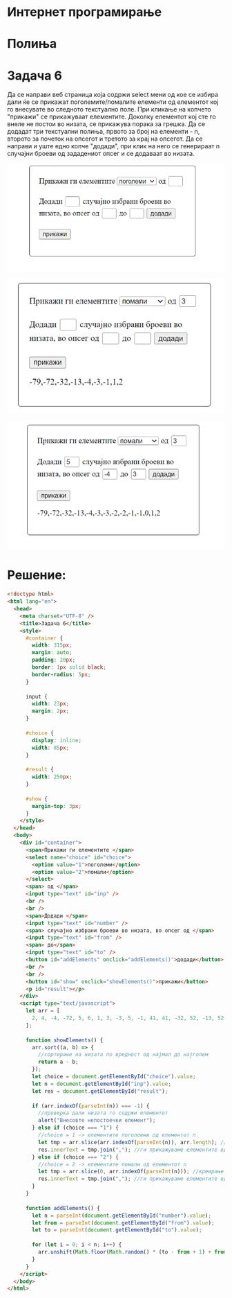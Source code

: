 # Интернет програмирање

# Полиња

# Задача 6

Да се направи веб страница која содржи select мени од кое се избира дали ќе се
прикажат поголемите/помалите елементи од елементот кој го внесувате во следното текстуално поле.
При кликање на копчето "прикажи" се прикажуваат елементите.
Доколку елементот кој сте го внеле не постои во низата, се прикажува порака за грешка.
Да се додадат три текстуални полиња, првото за број на елементи - n, второто за почеток на опсегот и третото за крај
на опсегот. Да се направи и уште едно копче "додади", при клик на него се генерираат n случајни броеви од зададениот
опсег и се додаваат во низата.

![IMAGE](images/screenshot_4.png)

![IMAGE](images/screenshot_5.png)

![IMAGE](images/screenshot_6.png)

# Решение:

```html
<!doctype html>
<html lang="en">
  <head>
    <meta charset="UTF-8" />
    <title>Задача 6</title>
    <style>
      #container {
        width: 315px;
        margin: auto;
        padding: 20px;
        border: 1px solid black;
        border-radius: 5px;
      }

      input {
        width: 23px;
        margin: 2px;
      }

      #choice {
        display: inline;
        width: 85px;
      }

      #result {
        width: 250px;
      }

      #show {
        margin-top: 3px;
      }
    </style>
  </head>
  <body>
    <div id="container">
      <span>Прикажи ги елементите </span>
      <select name="choice" id="choice">
        <option value="1">поголеми</option>
        <option value="2">помали</option>
      </select>
      <span> од </span>
      <input type="text" id="inp" />
      <br />
      <br />
      <span>Додади </span>
      <input type="text" id="number" />
      <span> случајно избрани броеви во низата, во опсег од </span>
      <input type="text" id="from" />
      <span> до</span>
      <input type="text" id="to" />
      <button id="addElements" onclick="addElements()">додади</button>
      <br />
      <br />
      <button id="show" onclick="showElements()">прикажи</button>
      <p id="result"></p>
    </div>
    <script type="text/javascript">
      let arr = [
        2, 4, -4, -72, 5, 6, 1, 3, -3, 5, -1, 41, 41, -32, 52, -13, 52, 102, -79,
      ];

      function showElements() {
        arr.sort((a, b) => {
          //сортирање на низата по вредност од најмал до најголем
          return a - b;
        });
        let choice = document.getElementById("choice").value;
        let n = document.getElementById("inp").value;
        let res = document.getElementById("result");

        if (arr.indexOf(parseInt(n)) === -1) {
          //проверка дали низата го содржи елементот
          alert("Внесовте непостоечки елемент");
        } else if (choice === "1") {
          //choice = 1 -> елементите поголоеми од елементот n
          let tmp = arr.slice(arr.indexOf(parseInt(n)), arr.length); //креирање на низа tmp во која ги зачувуваме елементите од n до крајот од низата
          res.innerText = tmp.join(","); //ги прикажуваме елементите од низата tmp
        } else if (choice === "2") {
          //choice = 2 -> елементите помали од елементот n
          let tmp = arr.slice(0, arr.indexOf(parseInt(n))); //креирање на низа tmp во која ги зачувуваме елементите од 0 до n
          res.innerText = tmp.join(","); //ги прикажуваме елементите од низата tmp
        }
      }

      function addElements() {
        let n = parseInt(document.getElementById("number").value);
        let from = parseInt(document.getElementById("from").value);
        let to = parseInt(document.getElementById("to").value);

        for (let i = 0; i < n; i++) {
          arr.unshift(Math.floor(Math.random() * (to - from + 1) + from)); //Се генерира случаен број во опсегот од from до to и се додават во низата
        }
      }
    </script>
  </body>
</html>
```
